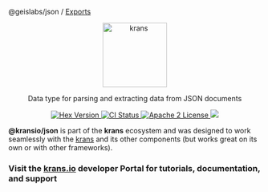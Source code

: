 @geislabs/json / [Exports](modules.md)

<p align="center">
  <a href="https://krans.io">
    <img alt="krans" src="https://raw.githubusercontent.com/kransio/assets/master/icons/png/icon-brand.png" width="128">
  </a>
</p>

<p align="center">
  Data type for parsing and extracting data from JSON documents
</p>

<p align="center">
  <a href="https://www.npmjs.com/package/@kransio/json">
    <img alt="Hex Version" src="https://img.shields.io/npm/v/@kransio/json.svg">
  </a>
  <a href="https://github.com/kransio/json/actions">
    <img alt="CI Status" src="https://github.com/kransio/json/workflows/ci/badge.svg">
  </a>
  <a href="https://opensource.org/licenses/Apache-2.0">
    <img alt="Apache 2 License" src="https://img.shields.io/npm/l/krans">
  </a>
  <a href="https://codecov.io/gh/kransio/json">
    <img src="https://codecov.io/gh/kransio/json/branch/master/graph/badge.svg?token=CYpB9H2ah3"/>
  </a>
</p>

**@kransio/json** is part of the **krans** ecosystem and was designed to work seamlessly with the [krans](https://krans.io) and its other components (but works great on its own or with other frameworks).

### Visit the [krans.io](https://krans.io) developer Portal for tutorials, documentation, and support
